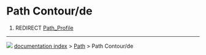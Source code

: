 # Path Contour/de
1.  REDIRECT [Path_Profile](Path_Profile.md)



---
![](images/Right_arrow.png) [documentation index](../README.md) > [Path](Path_Workbench.md) > Path Contour/de
